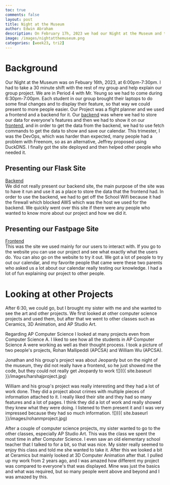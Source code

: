 ```yaml
---
toc: true
comments: false
layout: post
title: Night at the Museum
author: Edwin Abraham
description: On February 17h, 2023 we had our Night at the Museum and this is the blog post about how it went and what I saw
image: /images/nightatthemuseum.png
categories: [week23, tri2]
---
```


# Background
Our Night at the Museum was on Febuary 16th, 2023, at 6:00pm-7:30pm. I had to take a 30 minute shift with the rest of my group and help explain our group project. We are in Period 4 with Mr. Yeung so we had to come during 6:30pm-7:00pm. Each student in our group brought their laptops to do some final changes and to display their feature, so that way we could present to more people easier. Our Project was a flight planner and we used a frontend and a backend for it. Our [backend](https://farmersflask.duckdns.org) was where we had to store our data for everyone's features and then we had to show it on our [frontend](raunak2007.github.io/RECS-repo), and in order to get the data from the backend, we had to use fetch commands to get the data to show and save our calendar. This trimester, I was the DevOps, which was harder than expected, many people had a problem with Freenom, so as an alternative, Jeffrey proposed using DuckDNS. I finally got the site deployed and then helped other people who needed it.

## Presenting our Flask Site
[Backend](https://farmersflask.duckdns.org)
<br>
We did not really present our backend site, the main purpose of the site was to have it run and use it as a place to store the data that the frontend had. In order to use the backend, we had to get off the School Wifi because it had the firewall which blocked AWS which was the host we used for the backend. We quickly went over this site if there were any people who wanted to know more about our project and how we did it.

## Presenting our Fastpage Site
[Frontend](raunak2007.github.io/RECS-repo/maps)
<br>
This was the site we used mainly for our users to interact with. If you go to the website you can use our project and see what exactly what the users do. You can also go on the website to try it out. We got a lot of people to try out our calendar, and my favorite people that came were these two parents who asked us a lot about our calendar really testing our knowledge. I had a lot of fun explaining our project to other people.

# Looking at other Projects
After 6:30, we could go, but I brought my sister with me and she wanted to see the art and other projects. We first looked at other computer science projects and used them, but after that we went to other classes such as Ceramics, 3D Animation, and AP Studio Art.

Regarding AP Computer Science I looked at many projects even from Computer Science A. I liked to see how all the students in AP Computer Science A were working as well as their thought process. I took a picture of two people's projects, Rohan Mallipeddi (APCSA) and William Wu (APCSA).

Jonathan and his group's project was about Jeopardy but on the night of the museum, they did not really have a frontend, so he just showed me the code, but they could not really get Jeopardy to work
![]({{ site.baseurl }}/images/harshajproject.jpg)

William and his group's project was really interesting and they had a lot of work done. They did a project about crimes with multiple pieces of information attached to it. I really liked their site and they had so many features and a lot of pages. I think they did a lot of work and really showed they knew what they were doing. I listened to them present it and I was very impressed because they had so much information.
![]({{ site.baseurl }}/images/rohanmproject.jpg)

After a couple of computer science projects, my sister wanted to go to the other classes, especially AP Studio Art. This was the class we spent the most time in after Computer Science. I even saw an old elementary school teacher that I talked to for a bit, so that was nice. My sister really seemed to enjoy this class and told me she wanted to take it. After this we looked a bit at Ceramics but mainly looked at 3D Computer Animation after that. I pulled up my work from 2 years ago, and I was amazed how different my project was compared to everyone's that was displayed. Mine was just the basics and what was required, but so many people went above and beyond and I was amazed by this.